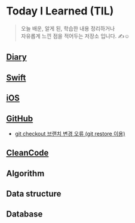 # Today I Learned (TIL)


> 오늘 배운, 알게 된, 학습한 내용 정리하거나    
> 자유롭게 느낀 점을 적어두는 저장소 입니다. ✍️☺️

## **[Diary](/Diary)**
## **[Swift](/Swift)**

## **[iOS](/iOS)**

## **[GitHub](/GitHub)**

 - [git checkout 브랜치 변경 오류 (git restore 이용)](issues/1)

## **[CleanCode](CleanCode.md)**

## **Algorithm**

## **Data structure**

## **Database**
